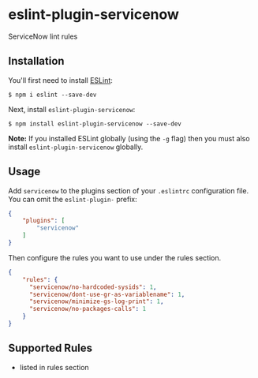 # eslint-plugin-servicenow

ServiceNow lint rules

## Installation

You'll first need to install [ESLint](http://eslint.org):

```
$ npm i eslint --save-dev
```

Next, install `eslint-plugin-servicenow`:

```
$ npm install eslint-plugin-servicenow --save-dev
```

**Note:** If you installed ESLint globally (using the `-g` flag) then you must also install `eslint-plugin-servicenow` globally.

## Usage

Add `servicenow` to the plugins section of your `.eslintrc` configuration file. You can omit the `eslint-plugin-` prefix:

```json
{
    "plugins": [
        "servicenow"
    ]
}
```


Then configure the rules you want to use under the rules section.

```json
{
    "rules": {
      "servicenow/no-hardcoded-sysids": 1,
      "servicenow/dont-use-gr-as-variablename": 1,
      "servicenow/minimize-gs-log-print": 1,
      "servicenow/no-packages-calls": 1
    }
}
```

## Supported Rules

* listed in rules section





